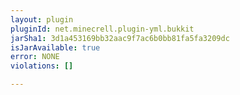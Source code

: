 ```yaml
---
layout: plugin
pluginId: net.minecrell.plugin-yml.bukkit
jarSha1: 3d1a453169bb32aac9f7ac6b0bb81fa5fa3209dc
isJarAvailable: true
error: NONE
violations: []

---
```

